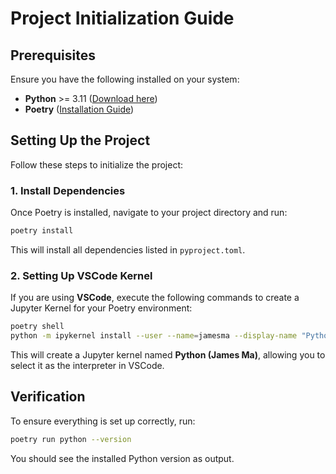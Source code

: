 # Project Initialization Guide

## Prerequisites

Ensure you have the following installed on your system:

- **Python** >= 3.11 ([Download here](https://www.python.org/downloads/))
- **Poetry** ([Installation Guide](https://python-poetry.org/docs/#installation))

## Setting Up the Project

Follow these steps to initialize the project:

### 1. Install Dependencies

Once Poetry is installed, navigate to your project directory and run:

```sh
poetry install
```

This will install all dependencies listed in `pyproject.toml`.

### 2. Setting Up VSCode Kernel

If you are using **VSCode**, execute the following commands to create a Jupyter Kernel for your Poetry environment:

```sh
poetry shell
python -m ipykernel install --user --name=jamesma --display-name "Python (James Ma)"
```

This will create a Jupyter kernel named **Python (James Ma)**, allowing you to select it as the interpreter in VSCode.

## Verification

To ensure everything is set up correctly, run:

```sh
poetry run python --version
```
You should see the installed Python version as output.
